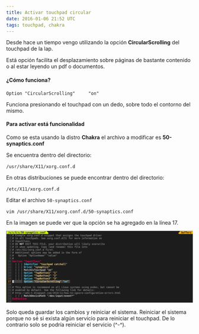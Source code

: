 ```yaml
---
title: Activar touchpad circular
date: 2016-01-06 21:52 UTC
tags: touchpad, chakra
---
```


Desde hace un tiempo vengo utilizando la opción **CircularScrolling** del
touchpad de la lap.

Está opción facilita el desplazamiento sobre páginas de bastante contenido o
al estar leyendo un pdf o documentos.

#### ¿Cómo funciona?

``` shell
Option "CircularScrolling"     "on"
```
Funciona presionando el touchpad con un dedo, sobre todo el contorno del mismo.

#### Para activar está funcionalidad

Como se esta usando la distro **Chakra** el archivo a modificar es **50-synaptics.conf**

Se encuentra dentro del directorio:

``` shell
/usr/share/X11/xorg.conf.d
```

En otras distribuciones se puede encontrar dentro del directorio:

``` shell
/etc/X11/xorg.conf.d
```

Editar el archivo `50-synaptics.conf`

``` shell
vim /usr/share/X11/xorg.conf.d/50-synaptics.conf
```
En la imagen se puede ver que la opción se ha agregado en la línea 17.

[![synaptics-horizontal-img](./images/touchpad/scroll.png)](./images/touchpad/scroll.png)

Solo queda guardar los cambios y reiniciar el sistema. Reiniciar el sistema
porque no sé si exista algún servicio para reiniciar el touchpad. De lo
contrario solo se podría reiniciar el servicio (^-^).

